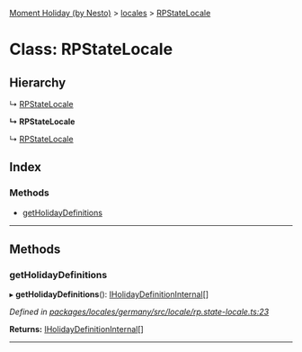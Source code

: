 [Moment Holiday (by Nesto)](../README.md) > [locales](../modules/locales.md) > [RPStateLocale](../classes/locales.rpstatelocale.md)

# Class: RPStateLocale

## Hierarchy

↳  [RPStateLocale](locales.rpstatelocale.md)

**↳ RPStateLocale**

↳  [RPStateLocale](locales.rpstatelocale.md)

## Index

### Methods

* [getHolidayDefinitions](locales.rpstatelocale.md#getholidaydefinitions)

---

## Methods

<a id="getholidaydefinitions"></a>

###  getHolidayDefinitions

▸ **getHolidayDefinitions**(): [IHolidayDefinitionInternal](../interfaces/_node_modules__nesto_software_moment_holiday_core_src_holiday_definition_interface_.iholidaydefinitioninternal.md)[]

*Defined in [packages/locales/germany/src/locale/rp.state-locale.ts:23](https://github.com/nesto-software/moment-holiday/blob/c39e49d/packages/locales/germany/src/locale/rp.state-locale.ts#L23)*

**Returns:** [IHolidayDefinitionInternal](../interfaces/_node_modules__nesto_software_moment_holiday_core_src_holiday_definition_interface_.iholidaydefinitioninternal.md)[]

___


